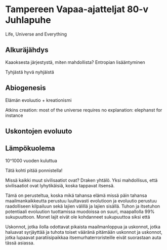 # Tampereen Vapaa-ajatteljat 80-v Juhlapuhe

Life, Universe and Everything 

## Alkuräjähdys

Kaaoksesta järjestystä, miten mahdollista?
Entropian lisääntyminen

Tyhjästä hyvä nyhjäistä

## Abiogenesis

Elämän evoluutio + kreationismi

Atkins creation: most of the universe requires no explanation: elephanst for instance

## Uskontojen evoluuto



## Lämpökuolema

10^1000 vuoden kuluttua

Tätä kohti pitää ponnistella!

Missä kaikki muut sivilisaatiot ovat?
Draken yhtälö.
Yksi mahdollisus, että sivilisaatiot ovat
lyhytikäisiä, koska tappavat itsensä.

Tämä on perusteltua, koska mikä tahansa elämä missä päin tahansa maailmankaikkeutta perustuu luultavasti evolutioon ja evoluutio perustuu raadolliseen kilpailuun sekä lajien välillä ja lajien sisällä. Tuhon ja itsetuhon potentiaali evoluution tuottamissa muodoissa on suuri, maapallolla 99% sukupuuttoon. Monet lajit eivät ole kohdanneet sukupuuttoa siksi että

Uskonnot, jotka ilolla odottavat pikaista maailmanloppua ja uskonnot, jotka haluavat syrjäyttää ja tuhota toiset vääränä pitämään uskonnot ja uskonnot, jotka lupaavat paratiisipaikkaa itsemurhaterroristeille eivät suorastaan auta tässä asiassa.

